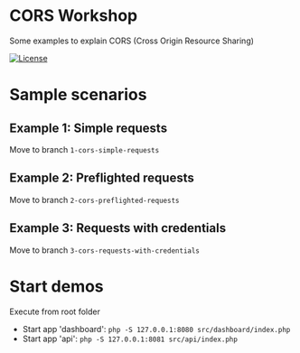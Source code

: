 CORS Workshop
=============
Some examples to explain CORS (Cross Origin Resource Sharing)

[![License](http://img.shields.io/:license-mit-blue.svg)](http://doge.mit-license.org)

# Sample scenarios

## Example 1: Simple requests
Move to branch `1-cors-simple-requests`

## Example 2: Preflighted requests
Move to branch `2-cors-preflighted-requests`

## Example 3: Requests with credentials
Move to branch `3-cors-requests-with-credentials`

# Start demos
Execute from root folder
- Start app 'dashboard': `php -S 127.0.0.1:8080 src/dashboard/index.php`
- Start app 'api': `php -S 127.0.0.1:8081 src/api/index.php`